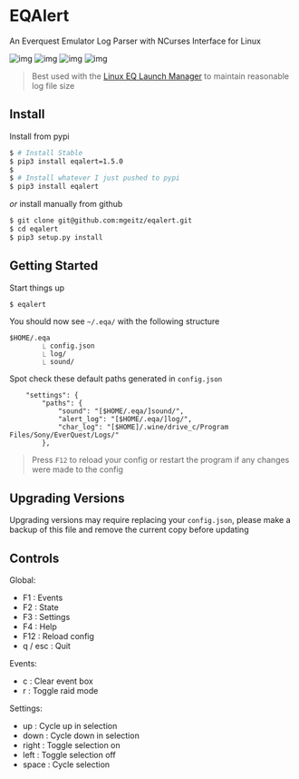 # EQAlert

An Everquest Emulator Log Parser with NCurses Interface for Linux

![img](https://i.imgur.com/Pgo1eMk.png)
![img](https://i.imgur.com/SkPvD9j.png)
![img](https://i.imgur.com/TCLJ7v4.png)
![img](https://i.imgur.com/a9GNMV3.png)

> Best used with the [Linux EQ Launch Manager](https://gist.github.com/mgeitz/aa295061c51b26d53dd818d0ebb3e37a) to maintain reasonable log file size


## Install

Install from pypi
```sh
$ # Install Stable
$ pip3 install eqalert=1.5.0
$
$ # Install whatever I just pushed to pypi
$ pip3 install eqalert
```

_or_ install manually from github
```sh
$ git clone git@github.com:mgeitz/eqalert.git
$ cd eqalert
$ pip3 setup.py install
```


## Getting Started

Start things up
```sh
$ eqalert
```

You should now see `~/.eqa/` with the following structure
```
$HOME/.eqa
        ⎿ config.json
        ⎿ log/
        ⎿ sound/
```

Spot check these default paths generated in `config.json`
```
    "settings": {
        "paths": {
            "sound": "[$HOME/.eqa/]sound/",
            "alert_log": "[$HOME/.eqa/]log/",
            "char_log": "[$HOME]/.wine/drive_c/Program Files/Sony/EverQuest/Logs/"
        },
```
> Press `F12` to reload your config or restart the program if any changes were made to the config

## Upgrading Versions

Upgrading versions may require replacing your `config.json`, please make a backup of this file and remove the current copy before updating


## Controls

Global:
  - F1      : Events
  - F2      : State
  - F3      : Settings
  - F4      : Help
  - F12     : Reload config
  - q / esc : Quit

Events:
  - c     : Clear event box
  - r     : Toggle raid mode

Settings:
  - up    : Cycle up in selection
  - down  : Cycle down in selection
  - right : Toggle selection on
  - left  : Toggle selection off
  - space : Cycle selection

